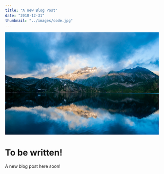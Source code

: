 ```yaml
---
title: "A new Blog Post"
date: "2018-12-31"
thumbnail: "../images/code.jpg"
---
```


![Astronaut](../images/landscape3.jpg)

# To be written!

A new blog post here soon!
